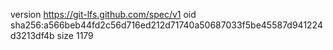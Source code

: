 version https://git-lfs.github.com/spec/v1
oid sha256:a566beb44fd2c56d716ed212d71740a50687033f5be45587d941224d3213df4b
size 1179
